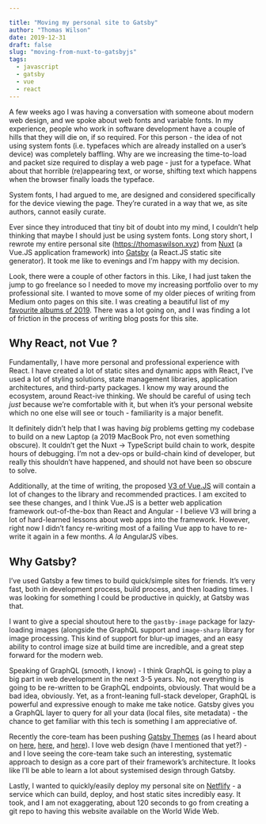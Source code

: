 ```yaml
---

title: "Moving my personal site to Gatsby"
author: "Thomas Wilson"
date: 2019-12-31
draft: false
slug: "moving-from-nuxt-to-gatsbyjs"
tags:
  - javascript
  - gatsby
  - vue
  - react
---
```


A few weeks ago I was having a conversation with someone about modern web design, and we spoke about web fonts and variable fonts. In my experience, people who work in software development have a couple of hills that they will die on, if so required. For this person - the idea of not using system fonts (i.e. typefaces which are already installed on a user’s device) was completely baffling. Why are we increasing the time-to-load and packet size required to display a web page - just for a typeface. What about that horrible (re)appearing text, or worse, shifting text which happens when the browser finally loads the typeface.

System fonts, I had argued to me, are designed and considered specifically for the device viewing the page. They’re curated in a way that we, as site authors, cannot easily curate.

Ever since they introduced that tiny bit of doubt into my mind, I couldn’t help thinking that maybe I should just be using system fonts. Long story short, I rewrote my entire personal site (https://thomaswilson.xyz) from [Nuxt](https://nuxtjs.org) (a Vue.JS application framework) into [Gatsby](https://www.gatsbyjs.org) (a React.JS static site generator). It took me like to evenings and I’m happy with my decision.

Look, there were a couple of other factors in this. Like, I had just taken the jump to go freelance so I needed to move my increasing portfolio over to my professional site. I wanted to move some of my older pieces of writing from Medium onto pages on this site. I was creating a beautiful list of my [favourite albums of 2019](/albums-2019). There was a lot going on, and I was finding a lot of friction in the process of writing blog posts for this site.

## Why React, not Vue ?

Fundamentally, I have more personal and professional experience with React. I have created a lot of static sites and dynamic apps with React, I’ve used a lot of styling solutions, state management libraries, application architectures, and third-party packages. I know my way around the ecosystem, around React-ive thinking. We should be careful of using tech _just_ because we’re comfortable with it, but when it’s your personal website which no one else will see or touch - familiarity is a major benefit.

It definitely didn’t help that I was having _big_ problems getting my codebase to build on a new Laptop (a 2019 MacBook Pro, not even something obscure). It couldn’t get the Nuxt -> TypeScript build chain to work, despite hours of debugging. I’m not a dev-ops or build-chain kind of developer, but really this shouldn’t have happened, and should not have been so obscure to solve.

Additionally, at the time of writing, the proposed [V3 of Vue.JS](https://medium.com/the-vue-point/plans-for-the-next-iteration-of-vue-js-777ffea6fabf?ref=madewithvuejs.com) will contain a lot of changes to the library and recommended practices. I am excited to see these changes, and I think Vue.JS is a better web application framework out-of-the-box than React and Angular - I believe V3 will bring a lot of hard-learned lessons about web apps into the framework. However, right now I didn’t fancy re-writing most of a failing Vue app to have to re-write it again in a few months. _A la_ AngularJS vibes.

## Why Gatsby?

I’ve used Gatsby a few times to build quick/simple sites for friends. It’s very fast, both in development process, build process, and then loading times. I was looking for something I could be productive in quickly, at Gatsby was that.

I want to give a special shoutout here to the `gastby-image` package for lazy-loading images (alongside the GraphQL support and `image-sharp` library for image processing. This kind of support for blur-up images, and an easy ability to control image size at build time are incredible, and a great step forward for the modern web.

Speaking of GraphQL (smooth, I know) - I think GraphQL is going to play a big part in web development in the next 3-5 years. No, not everything is going to be re-written to be GraphQL endpoints, obviously. That would be a bad idea, obviously. Yet, as a front-leaning full-stack developer, GraphQL is powerful and expressive enough to make me take notice. Gatsby gives you a GraphQL layer to query for all your data (local files, site metadata) - the chance to get familiar with this tech is something I am appreciative of.

Recently the core-team has been pushing [Gatsby Themes](https://www.gatsbyjs.org/docs/themes/what-are-gatsby-themes/) (as I heard about on [here](http://www.fullstackradio.com/115), [here](https://syntax.fm/show/150/gatsby-themes), and [here](https://syntax.fm/show/150/gatsby-themes)). I love web design (have I mentioned that yet?) - and I love seeing the core-team take such an interesting, systematic approach to design as a core part of their framework’s architecture. It looks like I’ll be able to learn a lot about systemised design through Gatsby.

Lastly, I wanted to quickly/easily deploy my personal site on [Netflify](https://www.netlify.com) - a service which can build, deploy, and host static sites incredibly easy. It took, and I am not exaggerating, about 120 seconds to go from creating a git repo to having this website available on the World Wide Web.
